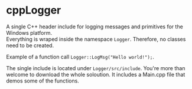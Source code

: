 # cppLogger
A single C++ header include for logging messages and primitives for the Windows platform.  
Everything is wraped inside the namespace `Logger`. Therefore, no classes need to be created.  

Example of a function call `Logger::LogMsg("Hello world!");`.

The single include is located under `Logger/src/include`. You're more than welcome to download the whole soloution. It includes a Main.cpp file that demos some of the functions.
